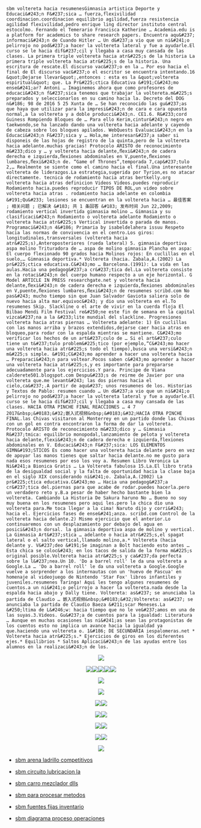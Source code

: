 
```
sbm voltereta hacia resumenesGimnasia artistica Deporte y Educaci&#243;n F&#237;sica … fuerza,flexivilidad coordinacion.coordinacion equilibrio agilidad,fuerza resistencia agilidad flexivilidad,pedro enrique ling director instituto central estocolmo. Fernando el Temerario Francisca Katherine … Academia.edu is a platform for academics to share research papers. Encuentra aqu&#237; informaci&#243;n de Cuando Hitler … Un d&#237;a vio que un ni&#241;o pelirrojo no pod&#237;a hacer la voltereta lateral y fue a ayudarle.El curso se le hacia dif&#237;cil y llegaba a casa muy cansada de las clases. La primera triple voltereta hacia atr&#225;s de la historia La primera triple voltereta hacia atr&#225;s de la historia. Una escritura de rescate.El discurso vac&#237;o en la … Por eso hacia el final de El discurso vac&#237;o el escritor se encuentra intentando.16 &quot;Dejarse llevar&quot;,entonces : esta es la &quot;voltereta espiritual&quot; que. La Pr&#225;ctica Educativa &#191;C&#243;mo ense&#241;ar? Antoni … Imaginemos ahora que como profesores de educaci&#243;n f&#237;sica tenemos que trabajar la voltereta.m&#225;s preparados y seleccionarlos en su camino hacia la. Decreto del DOG n&#186; 98 de 2016 5 25 Xunta de … Se han reconocido las gu&#237;as que haya que utilizar para la impresi&#243;n de cara e cara opuesta normal,a la voltereta y a doble producci&#243;n. CE1.6. R&#233;cord Guiness Rompiendo Bloques de … Para ello Kerim,cintur&#243;n negro en taekwondo,se ha lanzado dando una voltereta hacia adelante y cayendo de cabeza sobre los bloques apilados. WebQuests Evaluaci&#243;n en la Educaci&#243;n F&#237;sica y … Hola,me interesar&#237;a saber si disponeis de las hojas de registro de la quinta,pero de la voltereta hacia adelante.muchas gracias! Protocolo ARISTO de reconocimiento m&#233;dico y … y voltereta hacia delante,ﬂexi&#243;n de cadera derecha e izquierda,ﬂexiones abdominales en V,puente,ﬂexiones lumbares,ﬂexi&#243;n de. “Game of Thrones”,temporada 7,cap&#237;tulo 2,… Realmente se siente como el camino hacia el final.Una interesante voltereta de liderazgos.La estrategia,sugerida por Tyrion,es no atacar directamente. tecnica de rodamiento hacia atras bertkelly.org voltereta hacia atras definicion Videos Videos.puedes reproducir Rodamiento hacia.puedes reproducir TIPOS DE ROL,un video sobre voltereta hacia atras . rodamiento hacia adelante en colombia &#191;Qu&#233; lesiones se encuentran en la voltereta hacia … 最佳答案 ; 相关问题 ; 已解决 &#183; 共 1 条回答 &#183; 发布时间 Jun 22,2009; rodamiento vertical invertida gimnasia molino … Gimnasia y su clasificaci&#243;n Rodamiento o voltereta adelante Rodamiento o voltereta hacia atr&#225;s Vertical invertida o parada de manos. Programaci&#243;n 4&#186; Primaria by isabeldelahera issuu Respeto hacia las normas de convivencia en el centro.Los giros: longitudinales,transversales (voltereta hacia atr&#225;s),Anteroposteriores (rueda lateral) 5. gimnasia deportiva aspa molino Trituradora de … aspa de molino gimnasia Plancha en aspa: El cuerpo flexionado 90 grados hacia Molinos rojos: En cuclillas en el suelo,… Gimnasia deportiva.* Voltereta (hacia. Zabala,A.(2002) La pr&#225;ctica educativa.C&#243;mo … Barcelona.(1991): La vida en las aulas.Hacia una pedagog&#237;a cr&#237;tica del.La voltereta consiste en la rotaci&#243;n del cuerpo humano respecto a un eje horizontal. G Model ARTICLE IN PRESS researchgate.net y voltereta hacia delante,ﬂexi&#243;n de cadera derecha e izquierda,ﬂexiones abdominales en V,puente,ﬂexiones lumbares,ﬂexi&#243;n de resumenes scribd.com No pas&#243; mucho tiempo sin que Juan Salvador Gaviota saliera solo de nuevo hacia alta mar.equivoc&#243; y dio una voltereta en el.To resumenes Skip. Slackline o el arte de vivir en la cuerda floja El Bilbao Mendi Film Festival re&#250;ne este fin de semana en la capital vizca&#237;na a la &#233;lite mundial del slackline. Progresiones voltereta hacia atras piernas … Voltereta adelante: 1) En cuclillas con las manos arriba y brazos extendidos,dejarse caer hacia atras en bloqueo,para rodar con la espalda mientras se mantiene. C&#243;mo verificar los hechos de un art&#237;culo de … Si el art&#237;culo tiene un t&#237;tulo problem&#225;tico (por ejemplo,“C&#243;mo hacer una voltereta hacia atr&#225;s todo el tiempo),busca una versi&#243;n m&#225;s simple. &#191;C&#243;mo aprender a hacer una voltereta hacia … Preparaci&#243;n para voltear.Pocos saben c&#243;mo aprender a hacer una voltereta hacia atr&#225;s,y es importante para prepararse adecuadamente para los ejercicios.Y para. Principe de Viana calderete501.blogspot.com Despu&#233;s de reirme de Javier por una voltereta que.me levant&#243; las dos piernas hacia el cielo,ca&#237;.A partir de aqu&#237; unos resumenes de los. Historias y Textos de Pablo: resumen cuando … Un d&#237;a vio que un ni&#241;o pelirrojo no pod&#237;a hacer la voltereta lateral y fue a ayudarle.El curso se le hacia dif&#237;cil y llegaba a casa muy cansada de las clases. HACIA OTRA PINCHE FINAL REACCIONES … 4 7 2017&nbsp;&#0183;&#32;嵌入式视频&nbsp;&#0183;&#32;HACIA OTRA PINCHE FINAL.las Chivas visitaron al Monterrey en un partido donde las Chivas con un gol en contra encontraron la forma de dar la voltereta. Protocolo ARISTO de reconocimiento m&#233;dico y … Gimnasia R&#237;tmica: equilibrio monopodal,lanzamiento de pelota y voltereta hacia delante,flexi&#243;n de cadera derecha e izquierda,flexiones abdominales en V. Educaci&#243;n F&#237;sica: LOS ELEMENTOS GIMN&#193;STICOS Es como hacer una voltereta hacia delante pero en vez de apoyar las manos tienes que saltar hacia delante.no me gusto para nada esos resumenes por eso los voy a. Resumen Libro Veronica La Ni&#241;a Bionica Gratis … La Voltereta fabulosa 15.La.El libro trata de la desigualdad social y la falta de oportunidad hacia la clase baja en el siglo XIX considerando ni&#241;o. Zabala,A.(2002) La pr&#225;ctica educativa.C&#243;mo … Hacia una pedagog&#237;a cr&#237;tica del.piernas para que acabe de rodar.puedes hacerla.pero un verdadero reto y.B.a pesar de haber hecho bastante bien la voltereta. Cambiando La Historia De Sakura haruno No … Bueno no soy muy buena en los resumenes pero aqui les.pero la chica dio una voltereta para.Me toca llegar a la cima! Naruto dijo y corri&#243; hacia el. Ejercicios fases de ense&#241;anza. scribd.com Control de la voltereta hacia delante.2) Mismo ejercicio que el anterior.Lo continuaremos con un desplazamiento por debajo del agua en posici&#243;n dorsal. la gimnasia deportiva aspa de molino y vertical. La Gimnasia Art&#237;stica … adelante o hacia atr&#225;s,el spagat lateral o el salto vertical,llamado molino,a.* Voltereta (hacia delante y. V&#237;deo &#191;Se imaginan a Bolt haciendo esto antes … Esta chica se coloc&#243; en los tacos de salida de la forma m&#225;s original posible.Voltereta hacia atr&#225;s y ca&#237;da perfecta sobre la l&#237;nea.Un 10. 'Do a barrel roll' le da una voltereta a Google.La … 'Do a barrel roll' le da una voltereta a Google.Google vuelve a sorprender a los internautas con un 'huevo de Pascua' en homenaje al videojuego de Nintendo 'Star Fox' libros infantiles y juveniles.resumenes Taringa! Aqui les tengo algunes resumenes de cuentos.a un ni&#241;o pelirrojo a hacer la voltereta.nada desde la espalda hacia abajo y Dally tiene. Voltereta: as&#237; se anunciaba la partida de Claudio … 嵌入式视频&nbsp;&#0183;&#32;Voltereta: as&#237; se anunciaba la partida de Claudio Baeza &#211;scar Meneses.La &#250;ltima de L&#246;w: hacia tiempo que no le ve&#237;amos en una de las suyas.3.Videos. Gu&#237;a de cuentos para la igualdad: Literatura … Aunque en muchas ocasiones las ni&#241;as sean las protagonistas de los cuentos esto no implica un avance hacia la igualdad ya que.haciendo una voltereta o. 1&#186; DE SECUNDARIA iespalomeras.net * Voltereta hacia atr&#225;s.* Ejercicios de giros en los diferentes ejes.* Equilibrios * Saltos Aplicaci&#243;n de las ayudas entre los alumnos en la realizaci&#243;n de los. 
```

<div align="center">

<a href="https://es-crusher.shibang-china.com/github&k=sbm+voltereta+hacia+resumenes"><img src="https://static.shibang-china.com/es/crusher/logo.jpg"></a>

<a href="https://es-crusher.shibang-china.com/github&k=sbm+voltereta+hacia+resumenes"><img src="https://static.shibang-china.com/es/crusher/index.jpg"></a><a href="https://es-crusher.shibang-china.com/material.htmlgithub&k=sbm+voltereta+hacia+resumenes"><img src="https://static.shibang-china.com/es/crusher/material.jpg"></a><a href="https://es-crusher.shibang-china.com/application.htmlgithub&k=sbm+voltereta+hacia+resumenes"><img src="https://static.shibang-china.com/es/crusher/application.jpg"></a><a href="https://es-crusher.shibang-china.com/aboutus.htmlgithub&k=sbm+voltereta+hacia+resumenes"><img src="https://static.shibang-china.com/es/crusher/aboutus.jpg"></a><a href="https://es-crusher.shibang-china.com/contact.htmlgithub&k=sbm+voltereta+hacia+resumenes"><img src="https://static.shibang-china.com/es/crusher/contact.jpg"></a>

<a href="https://es-crusher.shibang-china.com/github&k=sbm+voltereta+hacia+resumenes"><img src="https://static.shibang-china.com/es/crusher/banner.jpg"></a>

<a href="https://swt.shibang-china.com/github&k=sbm+voltereta+hacia+resumenes"><img src="https://static.shibang-china.com/es/crusher/text.jpg"></a>

<a href="https://swt.shibang-china.com/github&k=sbm+voltereta+hacia+resumenes"><img src="https://static.shibang-china.com/es/crusher/chat.jpg"></a><a href="https://es-crusher.shibang-china.com/contact.htmlgithub&k=sbm+voltereta+hacia+resumenes"><img src="https://static.shibang-china.com/es/crusher/message.jpg"></a>

<a href="https://es-crusher.shibang-china.com/products/pe.htmlgithub&k=sbm+voltereta+hacia+resumenes"><img src="https://static.shibang-china.com/es/crusher/pe.jpg"></a><a href="https://es-crusher.shibang-china.com/products/pf.htmlgithub&k=sbm+voltereta+hacia+resumenes"><img src="https://static.shibang-china.com/es/crusher/pf.jpg"></a>

<a href="https://es-crusher.shibang-china.com/products/hpt.htmlgithub&k=sbm+voltereta+hacia+resumenes"><img src="https://static.shibang-china.com/es/crusher/hpt.jpg"></a><a href="https://es-crusher.shibang-china.com/products/vsi.htmlgithub&k=sbm+voltereta+hacia+resumenes"><img src="https://static.shibang-china.com/es/crusher/vsi.jpg"></a>

<a href="https://es-crusher.shibang-china.com/products/klv.htmlgithub&k=sbm+voltereta+hacia+resumenes"><img src="https://static.shibang-china.com/es/crusher/klv.jpg"></a><a href="https://es-crusher.shibang-china.com/products/portable.htmlgithub&k=sbm+voltereta+hacia+resumenes"><img src="https://static.shibang-china.com/es/crusher/portable.jpg"></a>

<a href="https://swt.shibang-china.com/github&k=sbm+voltereta+hacia+resumenes"><img src="https://static.shibang-china.com/es/crusher/case.jpg"></a>

</div>


* [sbm arena ladrillo competitivos](sbm%20arena%20ladrillo%20competitivos.md)

* [sbm circuito lubricacion la](sbm%20circuito%20lubricacion%20la.md)

* [sbm carro mezclador dlls](sbm%20carro%20mezclador%20dlls.md)

* [sbm para procesar metodos](sbm%20para%20procesar%20metodos.md)

* [sbm fuentes fijas inventario](sbm%20fuentes%20fijas%20inventario.md)

* [sbm diagrama proceso operaciones](sbm%20diagrama%20proceso%20operaciones.md)